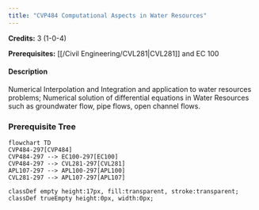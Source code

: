 ```yaml
---
title: "CVP484 Computational Aspects in Water Resources"
---
```

**Credits:** 3 (1-0-4)

**Prerequisites:** [[/Civil Engineering/CVL281|CVL281]] and EC 100

#### Description
Numerical Interpolation and Integration and application to water resources problems; Numerical solution of differential equations in Water Resources such as groundwater flow, pipe flows, open channel flows.

### Prerequisite Tree

```mermaid
flowchart TD
CVP484-297[CVP484]
CVP484-297 --> EC100-297[EC100]
CVP484-297 --> CVL281-297[CVL281]
APL107-297 --> APL100-297[APL100]
CVL281-297 --> APL107-297[APL107]

classDef empty height:17px, fill:transparent, stroke:transparent;
classDef trueEmpty height:0px, width:0px;
```